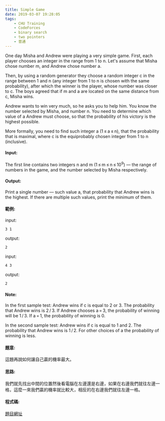 ```yaml
---
title: Simple Game
date: 2019-03-07 19:28:05
tags:
    - CHU Training
    - CodeForces
    - binary search
    - two pointers
    - 普通
---
```

One day Misha and Andrew were playing a very simple game. First, each player chooses an integer in the range from 1 to n. Let's assume that Misha chose number m, and Andrew chose number a.

Then, by using a random generator they choose a random integer c in the range between 1 and n (any integer from 1 to n is chosen with the same probability), after which the winner is the player, whose number was closer to c. The boys agreed that if m and a are located on the same distance from c, Misha wins.

Andrew wants to win very much, so he asks you to help him. You know the number selected by Misha, and number n. You need to determine which value of a Andrew must choose, so that the probability of his victory is the highest possible.

More formally, you need to find such integer a (1 ≤ a ≤ n), that the probability that  is maximal, where c is the equiprobably chosen integer from 1 to n (inclusive).

<!-- more -->
#### Input:
The first line contains two integers n and m (1 ≤ m ≤ n ≤ 10<sup>9</sup>) — the range of numbers in the game, and the number selected by Misha respectively.

#### Output:
Print a single number — such value a, that probability that Andrew wins is the highest. If there are multiple such values, print the minimum of them.

#### 範例:
input:
```
3 1
```
output:
```
2
```
input:
```
4 3
```
output:
```
2
```

#### Note:
In the first sample test: Andrew wins if c is equal to 2 or 3. The probability that Andrew wins is 2 / 3. If Andrew chooses a = 3, the probability of winning will be 1 / 3. If a = 1, the probability of winning is 0.

In the second sample test: Andrew wins if c is equal to 1 and 2. The probability that Andrew wins is 1 / 2. For other choices of a the probability of winning is less.

#### 題意:
這題再說如何讓自己贏的機率最大。
#### 思路:
我們就先找出中間的位置然後看電腦在左邊還是右邊，如果在右邊我們就往左邊一格，這麼一來我們贏的機率就比較大，相反的在右邊我們就往左邊一格。
#### 程式碼:
<script src="https://gist.github.com/Daviswww/50785ac588a8620607b0cee5f52a358f.js"></script>

[題目網址](https://codeforces.com/problemset/problem/977/A)